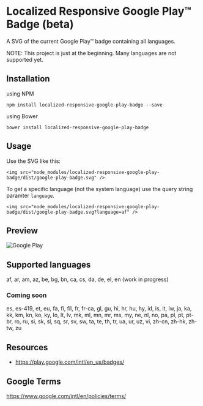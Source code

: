 # Localized Responsive Google Play™ Badge (beta)

A SVG of the current Google Play™ badge containing all languages.

NOTE: This project is just at the beginning. Many languages are not supported yet.

## Installation

using NPM

```
npm install localized-responsive-google-play-badge --save
```

using Bower

```
bower install localized-responsive-google-play-badge
```

## Usage

Use the SVG like this:

```
<img src="node_modules/localized-responsive-google-play-badge/dist/google-play-badge.svg" />
```

To get a specific language (not the system language) use the query string paramter ```language```.

```
<img src="node_modules/localized-responsive-google-play-badge/dist/google-play-badge.svg?language=af" />
```

## Preview

![Google Play](https://rawgithub.com/XmlmXmlmX/localized-responsive-google-play-badge/master/dist/google-play-badge.svg "Localized Google Play Badge (depending on your System Language).")

## Supported languages

af, ar, am, az, be, bg, bn, ca, cs, da, de, el, en (work in progress)

### Coming soon

es, es-419, et, eu, fa, fi, fil, fr, fr-ca, gl, gu, hi, hr, hu, hy, id, is, it, iw, ja, ka, kk, km, kn, ko, ky, lo, lt, lv, mk, ml, mn, mr, ms, my, ne, nl, no, pa, pl, pt, pt-br, ro, ru, si, sk, sl, sq, sr, sv, sw, ta, te, th, tr, ua, ur, uz, vi, zh-cn, zh-hk, zh-tw, zu

## Resources

- https://play.google.com/intl/en_us/badges/

## Google Terms

https://www.google.com/intl/en/policies/terms/
